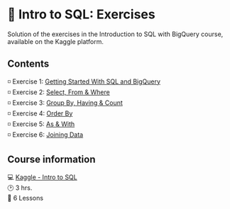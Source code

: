 # 📙 Intro to SQL: Exercises

Solution of the exercises in the Introduction to SQL with BigQuery course, available on the Kaggle platform.

## Contents

◽ Exercise 1: [Getting Started With SQL and BigQuery](https://github.com/aleeMR/Kaggle-IntroToSQL/blob/main/1-Exercise-Getting-Started-with-SQL-and-BigQuery.ipynb) <br>
◽ Exercise 2: [Select, From & Where](https://github.com/aleeMR/Kaggle-IntroToSQL/blob/main/2-Exercise-Select-From-Where.ipynb) <br>
◽ Exercise 3: [Group By, Having & Count](https://github.com/aleeMR/Kaggle-IntroToSQL/blob/main/3-Exercise-Group-By-Having-Count.ipynb) <br>
◽ Exercise 4: [Order By](https://github.com/aleeMR/Kaggle-IntroToSQL/blob/main/4-Exercise-Order-By.ipynb) <br>
◽ Exercise 5: [As & With](https://github.com/aleeMR/Kaggle-IntroToSQL/blob/main/5-Exercise-As-With.ipynb) <br>
◽ Exercise 6: [Joining Data](https://github.com/aleeMR/Kaggle-IntroToSQL/blob/main/6-Exercise-Joining-Data.ipynb)

## Course information

💻 [Kaggle - Intro to SQL](https://www.kaggle.com/learn/intro-to-sql) <br>
🕑 3 hrs. <br>
📄 6 Lessons
